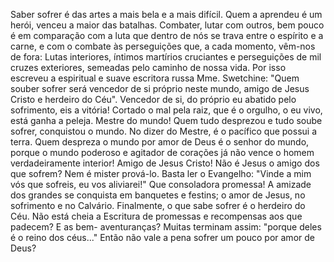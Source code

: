 Saber sofrer é das artes a mais bela e a mais difícil. Quem a aprendeu é um herói, venceu a maior das batalhas. Combater, lutar com outros, bem pouco é em comparação com a luta que dentro de nós se trava entre o espírito e a carne, e com o combate às perseguições que, a cada momento, vêm-nos de fora: Lutas interiores, íntimos martírios cruciantes e perseguições de mil cruzes exteriores, semeadas pelo caminho de nossa vida. Por isso escreveu a espiritual e suave escritora russa Mme. Swetchine: "Quem souber sofrer será vencedor de si próprio neste mundo, amigo de Jesus Cristo e herdeiro do Céu". Vencedor de si, do próprio eu abatido pelo sofrimento, eis a vitória! Cortado o mal pela raiz, que é o orgulho, o eu vivo, está ganha a peleja. Mestre do mundo! Quem tudo desprezou e tudo soube sofrer, conquistou o mundo. No dizer do Mestre, é o pacífico que possui a terra. Quem despreza o mundo por amor de Deus é o senhor do mundo, porque o mundo poderoso e agitador de corações já não vence o homem verdadeiramente interior! Amigo de Jesus Cristo! Não é Jesus o amigo dos que sofrem? Nem é mister prová-lo. Basta ler o Evangelho: "Vinde a mim vós que sofreis, eu vos aliviarei!" Que consoladora promessa! A amizade dos grandes se conquista em banquetes e festins; o amor de Jesus, no sofrimento e no Calvário. Finalmente, o que sabe sofrer é o herdeiro do Céu. Não está cheia a Escritura de promessas e recompensas aos que padecem? E as bem- aventuranças? Muitas terminam assim: "porque deles é o reino dos céus\..." Então não vale a pena sofrer um pouco por amor de Deus?